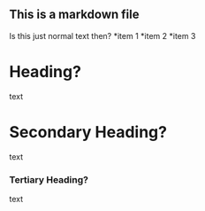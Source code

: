 ## This is a markdown file
Is this just normal text then?
*item 1
*item 2
*item 3
# Heading?
text
# Secondary Heading?
text
### Tertiary Heading?
text
